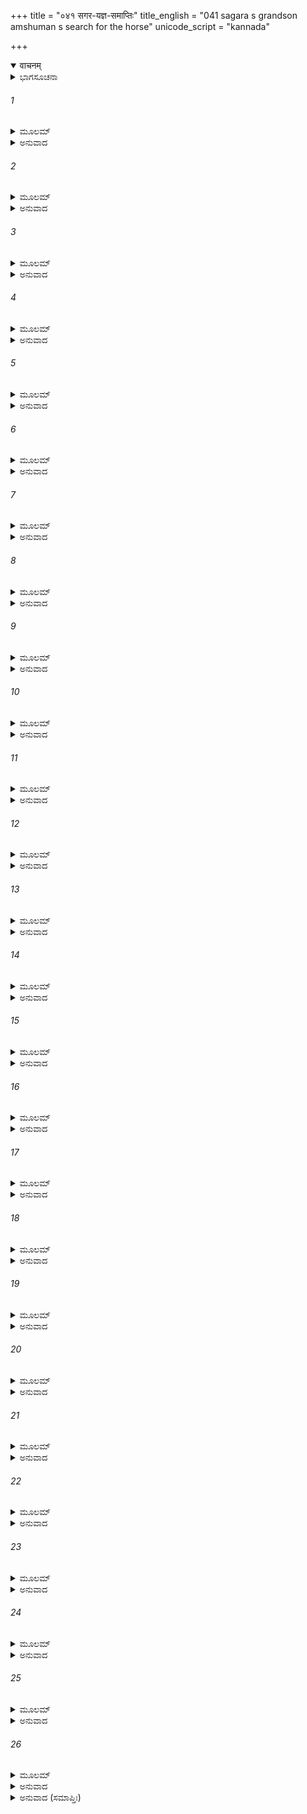 +++
title = "०४१ सगर-यज्ञ-समाप्तिः"
title_english = "041 sagara s grandson amshuman s search for the horse"
unicode_script = "kannada"

+++
<details open><summary>वाचनम्</summary>

<div class="audioEmbed"  caption="श्रीराम-हरिसीताराममूर्ति-घनपाठिभ्यां वचनम्" src="https://archive.org/download/Ramayana-recitation-Sriram-harisItArAmamUrti-Ghanapaati-v2/Kanda_1/Kanda_1_BK-041-Sagara_Yagna_Parisamapthihi.mp3"></div>
</details>



<details><summary>ಭಾಗಸೂಚನಾ</summary>

ಸಗರನ ಆಜ್ಞೆಯಂತೆ ಅಂಶುಮಂತನು ರಸಾತಳಕ್ಕೆ ಹೋಗಿ ಕುದುರೆಯನ್ನು ತಂದುದು, ಮಕ್ಕಳ ನಿಧನವಾರ್ತೆಯನ್ನು ತಿಳಿದು ಸಗರನು ಶೋಕಾಕುಲನಾದುದು
</details>

###### 1


<details><summary>ಮೂಲಮ್</summary>

ಪುತ್ರಾಂಶ್ಚಿರಗತಾನ್ ಜ್ಞಾತ್ವಾ ಸಗರೋ ರಘುನಂದನ ।  
ನಪ್ತಾರಮಬ್ರವೀದ್ರಾಜಾ ದೀಪ್ಯಮಾನಂ ಸ್ವತೇಜಸಾ ॥
</details>

<details><summary>ಅನುವಾದ</summary>

ರಘುನಂದನ! ‘ಪುತ್ರರು ಹೋಗಿ ಬಹಳ ದಿನಗಳಾದವು’ ಎಂದು ತಿಳಿದು ಸಗರರಾಜನು ತನ್ನ ತೇಜದಿಂದ ಕಂಗೊಳಿಸುವ ಮೊಮ್ಮಗ ಅಂಶುಮಂತನಲ್ಲಿ ಇಂತೆಂದನು .॥1॥
</details>

###### 2


<details><summary>ಮೂಲಮ್</summary>

ಶೂರಶ್ಚ ಕೃತವಿದ್ಯಶ್ಚ ಪೂರ್ವೈಸ್ತುಲ್ಯೋಽಸಿ ತೇಜಸಾ ।  
ಪಿತೃಣಾಂ ಗತಿಮನ್ವಿಚ್ಛ ಯೇನ ಚಾಶ್ವೋಽಪಹಾರಿತಃ ॥
</details>

<details><summary>ಅನುವಾದ</summary>

ಮಗು! ನೀನು ಶೂರ, ವೀರ, ವಿದ್ವಾಂಸ ಹಾಗೂ ನಮ್ಮ ಪೂರ್ವಜರಂತೆ ತೇಜಸ್ವೀಯಾಗಿರುವೆ. ನೀನೂ ನಿನ್ನ ಚಿಕ್ಕಪ್ಪಂದಿರನ್ನು ಅನುಸರಿಸಿ ಹೋಗಿ ನನ್ನ ಯಜ್ಞಾಶ್ವವನ್ನು ಕದ್ದಿರುವ ಆ ಕಳ್ಳನನ್ನು ಹುಡುಕು.॥2॥
</details>

###### 3


<details><summary>ಮೂಲಮ್</summary>

ಅಂತರ್ಭೌಮಾನಿ ಸತ್ತ್ವಾನಿ ವೀರ್ಯವಂತಿ ಮಹಾಂತಿ ಚ ।  
ತೇಷಾಂ ತುಂ ಪ್ರತಿಘಾತಾರ್ಥಂ ಸಾಸಿಂ ಗೃಹ್ಣೀಷ್ವ ಕಾರ್ಮುಕಮ್ ॥
</details>

<details><summary>ಅನುವಾದ</summary>

ನೋಡು, ಪೃಥ್ವಿಯ ಒಳಗೆ ಭಾರೀ ಬಲಿಷ್ಠರಾದ ಜೀವಿಗಳು ಇರುತ್ತಾರೆ. ಅವರನ್ನು ಎದುರಿಸಲು ನೀನು ಖಡ್ಗ-ಧನುರ್ಬಾಣಗಳನ್ನು ಎತ್ತಿಕೊಂಡು ಹೋಗು.॥3॥
</details>

###### 4


<details><summary>ಮೂಲಮ್</summary>

ಅಭಿವಾದ್ಯಾಭಿವಾದ್ಯಾಂಸ್ತ್ವಂ ಹತ್ವಾ ವಿಘ್ನಕರಾನಪಿ ।  
ಸಿದ್ಧಾರ್ಥಃ ಸಂನಿವರ್ತಸ್ವ ಮಮ ಯಜ್ಞಸ್ಯ ಪಾರಗಃ ॥
</details>

<details><summary>ಅನುವಾದ</summary>

ವಂದನೀಯ ಪುರುಷನಿದ್ದರೆ ವಂದಿಸು, ನಿನ್ನ ಮಾರ್ಗದಲ್ಲಿ ವಿಘ್ನವನ್ನೊಡ್ಡುವವರನ್ನು ಕೊಂದುಬಿಡು. ಹೀಗೆ ಮಾಡುತ್ತಾ ಸಫಲ ಮನೋರಥನಾಗಿ ಮರಳಿ ಬಂದು, ನನ್ನ ಯಜ್ಞವು ಪೂರ್ಣವಾಗುವಂತೆ ಮಾಡು.॥4॥
</details>

###### 5


<details><summary>ಮೂಲಮ್</summary>

ಏವಮುಕ್ತೋಂಽಶುಮಾನ್ಸಮ್ಯಕ್ ಸಗರೇಣ ಮಹಾತ್ಮನಾ ।  
ಧನುರಾದಾಯ ಖಡ್ಗಂ ಚ ಜಗಾಮ ಲಘುವಿಕ್ರಮಃ ॥
</details>

<details><summary>ಅನುವಾದ</summary>

ಮಹಾತ್ಮಾ ಸಗರನು ಹೀಗೆ ಹೇಳಿದಾಗ ಶೀಘ್ರವಾಗಿ ಪರಾಕ್ರಮವನ್ನು ತೋರುವ ವೀರವರ ಅಂಶುಮಂತನು ಧನುರ್ಬಾಣ-ಖಡ್ಗವನ್ನೆತ್ತಿಕೊಂಡು ಹೊರಟನು.॥5॥
</details>

###### 6


<details><summary>ಮೂಲಮ್</summary>

ಸ ಖಾತಂ ಪಿತೃಭಿರ್ಮಾರ್ಗಮಂತರ್ಭೌಮಂ ಮಹಾತ್ಮಭಿಃ ।  
ಪ್ರಾಪದ್ಯತ ನರಶ್ರೇಷ್ಠ ಸ್ತೇನ ರಾಜ್ಞಾಭಿಚೋದಿತಃ ॥
</details>

<details><summary>ಅನುವಾದ</summary>

ನರಶ್ರೇಷ್ಠನೇ! ಮಹಾತ್ಮರಾದ ಅವನ ಚಿಕ್ಕಪ್ಪಂದಿರು ಭೂಮಿಯ ಒಳಗೆ ನಿರ್ಮಿಸಿದ ಮಾರ್ಗವಾಗಿ ಅವನು ರಾಜಾ ಸಗರನಿಂದ ಪ್ರೇರಿತನಾಗಿ ಹೋದನು.॥6॥
</details>

###### 7


<details><summary>ಮೂಲಮ್</summary>

ದೇವದಾನವರಕ್ಷೋಭಿಃ ಪಿಶಾಚಪತಗೋರಗೈಃ ।  
ಪೂಜ್ಯಮಾನಂ ಮಹಾತೇಜಾ ದಿಶಾಗಜಮಪಶ್ಯತ ॥
</details>

<details><summary>ಅನುವಾದ</summary>

ಅಲ್ಲಿ ಆ ಮಹಾತೇಜಸ್ವೀ ವೀರನು ಒಂದು ದಿಗ್ಗಜವನ್ನು ನೋಡಿದನು. ಅದನ್ನು ದೇವತೆಗಳು, ದಾನವರು, ರಾಕ್ಷಸರು, ಪಿಶಾಚಿಗಳು, ಪಕ್ಷಿಗಳು, ನಾಗರು ಹೀಗೆ ಎಲ್ಲರೂ ಪೂಜಿಸುತ್ತಿದ್ದರು.॥7॥
</details>

###### 8


<details><summary>ಮೂಲಮ್</summary>

ಸ ತಂ ಪ್ರದಕ್ಷಿಣಂ ಕೃತ್ವಾ ಪೃಷ್ಟ್ವಾ ಚೈವನಿರಾಮಯಮ್ ।  
ಪಿತೃನ್ ಸ ಪರಿಪಪ್ರಚ್ಛ ವಾಜಿಹರ್ತಾರಮೇವ ಚ ॥
</details>

<details><summary>ಅನುವಾದ</summary>

ಅದಕ್ಕೆ ಪ್ರದಕ್ಷಿಣೆ ಬಂದು, ಅದರ ಕುಶಲವನ್ನು ಕೇಳಿ ಕುದುರೆ ಕಳ್ಳನ ಕುರಿತು ವಿಚಾರಿಸಿದನು.॥8॥
</details>

###### 9


<details><summary>ಮೂಲಮ್</summary>

ದಿಶಾಗಜಸ್ತು ತಚ್ಛ್ರುತ್ವಾ ಪ್ರತ್ಯುವಾಚ ಮಹಾಮತಿಃ ।  
ಅಸಮಂಜಕೃತಾರ್ಥಸ್ತ್ವಂ ಸಹಾಶ್ವಃ ಶೀಘ್ರಮೇಷ್ಯಸಿ ॥
</details>

<details><summary>ಅನುವಾದ</summary>

ಅವನ ಪ್ರಶ್ನೆಯನ್ನು ಕೇಳಿ ಪರಮಬುದ್ಧಿವಂತ ದಿಗ್ಗಜವು - ‘ಅಸಮಂಜ ಕುಮಾರಾ! ನೀನು ನಿನ್ನ ಕಾರ್ಯವನ್ನು ಸಿದ್ಧಗೊಳಿಸಿ ಕುದುರೆ ಸಹಿತ ಮರಳಿ ಬರುವೆ ಎಂದು ನುಡಿಯಿತು.॥9॥
</details>

###### 10


<details><summary>ಮೂಲಮ್</summary>

ತಸ್ಯ ತದ್ವಚನಂ ಶ್ರುತ್ವಾ ಸರ್ವಾನೇವ ದಿಶಾಗಜಾನ್ ।  
ಯಥಾಕ್ರಮಂ ಯಥಾನ್ಯಾಯಂ ಪ್ರಷ್ಟುಂ ಸಮುಪಚಕ್ರಮೇ ॥
</details>

<details><summary>ಅನುವಾದ</summary>

ಅದರ ಈ ಮಾತನ್ನು ಕೇಳಿ ಅಂಶುಮಂತನು ಕ್ರಮವಾಗಿ ಎಲ್ಲ ದಿಗ್ಗಜರಲ್ಲಿ ನ್ಯಾಯಯುಕ್ತ ಮೇಲಿನಂತೆ ಪ್ರಶ್ನೆಮಾಡಲು ಪ್ರಾರಂಭಿಸಿದನು.॥10॥
</details>

###### 11


<details><summary>ಮೂಲಮ್</summary>

ತೈಶ್ಚ ಸರ್ವೈರ್ದಿಶಾಪಾಲೈರ್ವಾಕ್ಯಜ್ಞೈರ್ವಾಕ್ಯಕೋವಿದೈಃ ।  
ಪೂಜಿತಃ ಸಹಯಶ್ಚೈವಗಂತಾಸೀತ್ಯಭಿಚೋದಿತಃ ॥
</details>

<details><summary>ಅನುವಾದ</summary>

ಮಾತಿನ ಮರ್ಮವನ್ನು ಅರಿತ, ಮಾತಿನಲ್ಲಿ ಕುಶಲರಾದ ಆ ಎಲ್ಲ ದಿಗ್ಗಜಗಳೂ ಅಂಶುಮಂತನನ್ನು ಸತ್ಕರಿಸಿ, ನೀನು ಕುದುರೆ ಸಹಿತ ಮರಳುವೆ ಎಂದು ಹಾರೈಸಿದರು.॥11॥
</details>

###### 12


<details><summary>ಮೂಲಮ್</summary>

ತೇಷಾಂ ತದ್ವಚನಂ ಶ್ರುತ್ವಾ ಜಗಾಮ ಲಘುವಿಕ್ರಮಃ ।  
ಭಸ್ಮರಾಶೀಕೃತಾ ಯತ್ರ ಪಿತರಸ್ತಸ್ಯ ಸಾಗರಾಃ ॥
</details>

<details><summary>ಅನುವಾದ</summary>

ಅವರ ಆಶೀರ್ವಾದ ಪಡೆದು ಅಂಶುಮಂತನು ಶೀಘ್ರವಾಗಿ ನಡೆಯುತ್ತಾ ಸಗರ ಪುತ್ರರಾದ ಚಿಕ್ಕಪ್ಪಂದಿರು ಬೂದಿಯಾಗಿಬಿದ್ದ ಸ್ಥಾನಕ್ಕೆ ಬಂದನು.॥12॥
</details>

###### 13


<details><summary>ಮೂಲಮ್</summary>

ಸ ದುಃಖವಶಮಾಪನ್ನಸ್ತ್ವಸಮಂಜಸುತಸ್ತದಾ ।  
ಚುಕ್ರೋಶ ಪರಮಾರ್ತಸ್ತು ವಧಾತ್ತೇಷಾಂ ಸುದುಃಖಿತಃ ॥
</details>

<details><summary>ಅನುವಾದ</summary>

ಅವರ ವಧೆಯಿಂದ ಅಸಮಂಜಸ ಪುತ್ರ ಅಂಶುಮಂತನಿಗೆ ಬಹಳ ದುಃಖವಾಯಿತು. ಅವನು ಶೋಕಕ್ಕೆ ವಶನಾಗಿ ಅತ್ಯಂತ ಆರ್ತಭಾವದಿಂದ ಗಟ್ಟಿಯಾಗಿ ಅಳತೊಡಗಿದನು.॥13॥
</details>

###### 14


<details><summary>ಮೂಲಮ್</summary>

ಯಜ್ಞಿಯಂ ಚ ಹಯಂ ತತ್ರ ಚರಂತಮವಿದೂರತಃ ।  
ದದರ್ಶ ಪುರುಷವ್ಯಾಘ್ರೋ ದುಃಖಶೋಕಸಮನ್ವಿತಃ ॥
</details>

<details><summary>ಅನುವಾದ</summary>

ಶೋಕ-ದುಃಖದಲ್ಲಿ ಮುಳುಗಿದ ಪುರುಷಸಿಂಹ ಅಂಶುಮಂತನು ತಮ್ಮ ಯಜ್ಞಾಶ್ವವೂ ಮೇಯುತ್ತಾ ಇರುವುದನ್ನು ನೋಡಿದನು.॥14॥
</details>

###### 15


<details><summary>ಮೂಲಮ್</summary>

ಸ ತೇಷಾಂ ರಾಜಪುತ್ರಾಣಾಂ ಕರ್ತುಕಾಮೋ ಜಲಕ್ರಿಯಾಮ್ ।  
ಸ ಜಲಾರ್ಥೀ ಮಹಾತೇಜಾ ನ ಚಾಪಶ್ಯಜ್ಜಲಾಶಯಮ್ ॥
</details>

<details><summary>ಅನುವಾದ</summary>

ಮಹಾತೇಜಸ್ವೀ ಅಂಶುಮಂತನು ಆ ರಾಜಕುಮಾರರಿಗೆ ಜಲಾಂಜಲಿಯನ್ನು ಕೊಡಲು ನೀರನ್ನು ಬಯಸಿದನು. ಆದರೆ ಅಲ್ಲಿ ಎಲ್ಲಿಯೂ ಜಲಾಶಯ ಕಂಡು ಬಂದಿಲ್ಲ.॥15॥
</details>

###### 16


<details><summary>ಮೂಲಮ್</summary>

ವಿಸಾರ್ಯ ನಿಪುಣಾಂ ದೃಷ್ಟೀಂ ತತೋಽಪಶ್ಯತ್ಖಗಾಧಿಪಮ್ ।  
ಪಿತೄಣಾಂ ಮಾತುಲಂ ರಾಮ ಸುಪರ್ಣಮನಿಲೋಪಮಮ್ ॥
</details>

<details><summary>ಅನುವಾದ</summary>

ಶ್ರೀರಾಮಾ! ಆಗ ದೂರದವರೆಗೆ ನೋಡುವ ದೃಷ್ಟಿಯುಳ್ಳ ಅವನು ಕಣ್ಣುಹಾಯಿಸಿ ನೋಡಿದನು. ಆಗ ಅವನಿಗೆ ವಾಯುವಿನಂತೆ ವೇಗಶಾಲಿ ಪಕ್ಷಿರಾಜ ಗರುಡನು ಕಂಡು ಬಂದನು. ಅವನು ಚಿಕ್ಕಪ್ಪಂದಿರ ಮಾವನಾಗಿದ್ದನು.॥16॥
</details>

###### 17


<details><summary>ಮೂಲಮ್</summary>

ಸ ಚೈನಮಬ್ರವೀದ್ವಾಕ್ಯಂ ವೈನತೇಯೋ ಮಹಾಬಲಃ ।  
ಮಾ ಶುಚಃ ಪುರುಷವ್ಯಾಘ್ರ ವಧೋಽಯಂ ಲೋಕಸಮ್ಮತಃ ॥
</details>

<details><summary>ಅನುವಾದ</summary>

ಮಹಾಬಲಿ ವಿನತಾನಂದನ ಗರುಡನು ಅಂಶುಮಂತನಲ್ಲಿ ಪುರುಷಸಿಂಹನೇ! ಶೋಕಿಸಬೇಡ, ಈ ರಾಜಕುಮಾರರ ವಧೆ ಸಮಸ್ತ ಜಗತ್ತಿನ ಮಂಗಲಕ್ಕಾಗಿಯೇ ಆಗಿದೆ ಎಂದು ಹೇಳಿದನು.॥17॥
</details>

###### 18


<details><summary>ಮೂಲಮ್</summary>

ಕಪಿಲೇನಾಪ್ರಮೇಯೇಣ ದಗ್ಧಾ ಹೀಮೇ ಮಹಾಬಲಾಃ ।  
ಸಲಿಲಂ ನಾರ್ಹಸಿ ಪ್ರಾಜ್ಞ ದಾತುಮೇಷಾಂ ಹಿ ಲೌಕಿಕಮ್ ॥
</details>

<details><summary>ಅನುವಾದ</summary>

ಪ್ರಾಜ್ಞನೇ! ಅನಂತ ಪ್ರಭಾವಶಾಲಿ ಮಹಾತ್ಮಾ ಕಪಿಲರು ಈ ಮಹಾಬಲಿ ರಾಜಕುಮಾರರನ್ನು ಸುಟ್ಟು ಬಿಟ್ಟಿರುವರು. ಇವರಿಗೆ ನೀನು ಲೌಕಿಕ ನೀರಿನಿಂದ ಜಲಾಂಜಲಿ ಕೊಡುವುದು ಉಚಿತವಲ್ಲ.॥18॥
</details>

###### 19


<details><summary>ಮೂಲಮ್</summary>

ಗಂಗಾ ಹಿಮವತೋ ಜ್ಯೇಷ್ಠಾ ದುಹಿತಾ ಪುರುಷರ್ಷಭ ।  
ತಸ್ಯಾಂ ಕುರು ಮಹಾಬಾಹೋ ಪಿತೄಣಾಂ ಸಲಿಲಕ್ರಿಯಾಮ್ ॥
</details>

<details><summary>ಅನುವಾದ</summary>

ನರಶ್ರೇಷ್ಠ! ಮಹಾಬಾಹೋ! ಹಿಮವಂತನ ಜ್ಯೇಷ್ಠಪುತ್ರಿ ಗಂಗೆಯ ಜಲದಿಂದ ನಿನ್ನ ಚಿಕ್ಕಪ್ಪಂದಿರಿಗೆ ತರ್ಪಣಕೊಡು.॥19॥
</details>

###### 20


<details><summary>ಮೂಲಮ್</summary>

ಭಸ್ಮರಾಶೀಕೃತಾನೇತಾನ್ ಪ್ಲಾವಯೇಲ್ಲೋಕಪಾವನೀ ।  
ತಯಾ ಕ್ಲಿನ್ನಮಿದಂ ಭಸ್ಮ ಗಂಗಯಾ ಲೋಕಕಾಂತಯಾ ।  
ಷಷ್ಟಿಂ ಪುತ್ರಸಹಸ್ರಾಣಿ ಸ್ವರ್ಗಲೋಕಂ ನಯಿಷ್ಯತಿ ॥
</details>

<details><summary>ಅನುವಾದ</summary>

ಲೋಕಪಾವನೀ ಗಂಗೆಯು ಬೂದಿರಾಶಿಯಾಗಿ ಬಿದ್ದಿರುವ ಅರವತ್ತು ಸಾವಿರ ರಾಜಕುಮಾರರನ್ನು ನೆನೆಸಿದಾಗ ಅವರೆಲ್ಲರೂ ಸ್ವರ್ಗಲೋಕಕ್ಕೆ ಹೋಗುವರು. ಲೋಕರಂಜನಿ ಗಂಗೆಯು ತನ್ನ ಜಲದಿಂದ ಒದ್ದೆಯಾಗಿಸಿ ಈ ಭಸ್ಮರಾಶಿಯನ್ನು ಸ್ವರ್ಗಕ್ಕೆ ತಲುಪಿಸುವಳು.॥20॥
</details>

###### 21


<details><summary>ಮೂಲಮ್</summary>

ನಿರ್ಗಚ್ಛಾಶ್ವಂ ಮಹಾಭಾಗ ಸಂಗೃಹ್ಯ ಪುರುಷರ್ಷಭ ।  
ಯಜ್ಞಂ ಪೈತಾಮಹಂ ವೀರ ನಿರ್ವರ್ತಯಿತುಮರ್ಹಸಿ ॥
</details>

<details><summary>ಅನುವಾದ</summary>

ಮಹಾಭಾಗ! ಪುರುಷಶ್ರೇಷ್ಠನೇ! ವೀರನೇ! ಈಗ ನೀನು ಕುದುರೆಯನ್ನು ಕರೆದುಕೊಂಡು ಹೋಗು ಮತ್ತು ನಿನ್ನ ಅಜ್ಜನ ಯಜ್ಞವನ್ನು ಪೂರ್ಣಗೊಳಿಸು.॥21॥
</details>

###### 22


<details><summary>ಮೂಲಮ್</summary>

ಸುಪರ್ಣವಚನಂ ಶ್ರುತ್ವಾ ಸೋಂಽಶುಮಾನತಿವೀರ್ಯವಾನ್ ।  
ತ್ವರಿತಂ ಹಯಮಾದಾಯ ಪುನರಾಯಾನ್ಮಹಾತಪಾಃ ॥
</details>

<details><summary>ಅನುವಾದ</summary>

ಗರುಡನ ಮಾತನ್ನು ಕೇಳಿ ಅತ್ಯಂತ ಪರಾಕ್ರಮಿ ಮಹಾತಪಸ್ವೀ ಅಂಶುಮಂತನು ಕುದುರೆಯೊಂದಿಗೆ ಕೂಡಲೇ ಮರಳಿದನು.॥22॥
</details>

###### 23


<details><summary>ಮೂಲಮ್</summary>

ತತೋ ರಾಜಾನಮಾಸಾದ್ಯ ದೀಕ್ಷಿತಂ ರಘುನಂದನ ।  
ನ್ಯವೇದಯದ್ಯಥಾವೃತ್ತಂ ಸುಪರ್ಣವಚನಂ ತಥಾ ॥
</details>

<details><summary>ಅನುವಾದ</summary>

ರಘುನಂದನ! ಯಜ್ಞದೀಕ್ಷಿತನಾದ ರಾಜನ ಬಳಿಗೆ ಬಂದು ಎಲ್ಲ ಸಮಾಚಾರವನ್ನು ನಿವೇದಿಸಿಕೊಂಡನು ಹಾಗೂ ಗರುಡನು ತಿಳಿಸಿದ ಮಾತನ್ನು ಹೇಳಿದನು.॥23॥
</details>

###### 24


<details><summary>ಮೂಲಮ್</summary>

ತಚ್ಛ್ರುತ್ವಾ ಘೋರಸಂಕಾಶಂ ವಾಕ್ಯಮಂಶುಮತೋ ನೃಪಃ ।  
ಯಜ್ಞಂ ನಿರ್ವರ್ತಯಾಮಾಸ ಯಥಾಕಲ್ಪಂ ಯಥಾವಿಧಿ ॥
</details>

<details><summary>ಅನುವಾದ</summary>

ಅಂಶುಮಂತನಿಂದ ಈ ಭಯಂಕರ ಸಮಾಚಾರವನ್ನು ಕೇಳಿ ರಾಜಾ ಸಗರನು ಕಲ್ಪೋಕ್ತನಿಯಮದಂತೆ ತನ್ನ ಯಜ್ಞವನ್ನು ವಿಧಿವತ್ತಾಗಿ ಪೂರ್ಣಗೊಳಿಸಿದನು.॥24॥
</details>

###### 25


<details><summary>ಮೂಲಮ್</summary>

ಸ್ವಪುರಂತ್ತ್ವಗಮಚ್ಛ್ರೀಮಾನಿಷ್ಟಯಜ್ಞೋ ಮಹೀಪತಿಃ ।  
ಗಂಗಾಯಾಶ್ಚಾಗಮೇ ರಾಜಾ ನಿಶ್ಚಯಂ ನಾಧ್ಯಗಚ್ಛತ ॥
</details>

<details><summary>ಅನುವಾದ</summary>

ಯಜ್ಞವನ್ನು ಮುಗಿಸಿ ಮಹೀಪತಿ ಸಗರನು ತನ್ನ ರಾಜಧಾನಿಗೆ ಮರಳಿದನು. ಬಂದು ಗಂಗೆಯನ್ನು ತರುವ ವಿಷಯದಲ್ಲಿ ಅವನು ಬಹಳ ವಿಚಾರ ಮಾಡಿದನು. ಆದರೆ ಯಾವುದೇ ನಿಶ್ಚಯಕ್ಕೆ ಬರಲಾಗಲಿಲ್ಲ.॥25॥
</details>

###### 26


<details><summary>ಮೂಲಮ್</summary>

ಅಗತ್ವಾ ನಿಶ್ಚಯಂ ರಾಜಾ ಕಾಲೇನ ಮಹತಾ ಮಹಾನ್ ।  
ತ್ರಿಂಶದ್ವರ್ಷಸಹಸ್ರಾಣಿ ರಾಜ್ಯಂ ಕೃತ್ವಾ ದಿವಂ ಗತಃ ॥
</details>

<details><summary>ಅನುವಾದ</summary>

ಬಹಳ ಹೊತ್ತು ವಿಚಾರ ಮಾಡಿದರೂ ಯಾವುದೇ ನಿಶ್ಚಿತ ಉಪಾಯ ಹೊಳೆಯಲಿಲ್ಲ. ಮತ್ತೆ ಮೂವತ್ತು ಸಾವಿರ ವರ್ಷಗಳವರೆಗೆ ರಾಜ್ಯವಾಳಿ ಅವನು ಸ್ವರ್ಗಲೋಕಕ್ಕೆ ತೆರಳಿದನು.॥26॥
</details>

<details><summary>ಅನುವಾದ (ಸಮಾಪ್ತಿಃ)</summary>

ವಾಲ್ಮೀಕಿ ವಿರಚಿತ ಆರ್ಷ ರಾಮಾಯಣ ಆದಿಕಾವ್ಯದ ಬಾಲಕಾಂಡದಲ್ಲಿ ನಲವತ್ತೊಂದನೆಯ ಸರ್ಗ ಪೂರ್ಣವಾಯಿತು.॥41॥
</details>
